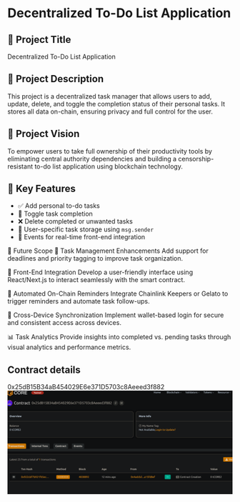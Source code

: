 # Decentralized To-Do List Application

## 📝 Project Title
Decentralized To-Do List Application

## 📄 Project Description
This project is a decentralized task manager that allows users to add, update, delete, and toggle the completion status of their personal tasks. It stores all data on-chain, ensuring privacy and full control for the user.

## 🎯 Project Vision
To empower users to take full ownership of their productivity tools by eliminating central authority dependencies and building a censorship-resistant to-do list application using blockchain technology.

## 🚀 Key Features
- ✅ Add personal to-do tasks
- 🔄 Toggle task completion
- ❌ Delete completed or unwanted tasks
- 🔐 User-specific task storage using `msg.sender`
- 📡 Events for real-time front-end integration

🔮 Future Scope
🧠 Task Management Enhancements
Add support for deadlines and priority tagging to improve task organization.

📱 Front-End Integration
Develop a user-friendly interface using React/Next.js to interact seamlessly with the smart contract.

🔔 Automated On-Chain Reminders
Integrate Chainlink Keepers or Gelato to trigger reminders and automate task follow-ups.

🧾 Cross-Device Synchronization
Implement wallet-based login for secure and consistent access across devices.

📊 Task Analytics
Provide insights into completed vs. pending tasks through visual analytics and performance metrics.



## Contract details
0x25dB15B34aB454029E6e371D5703c8Aeeed3f882
![alt text](image.png)
